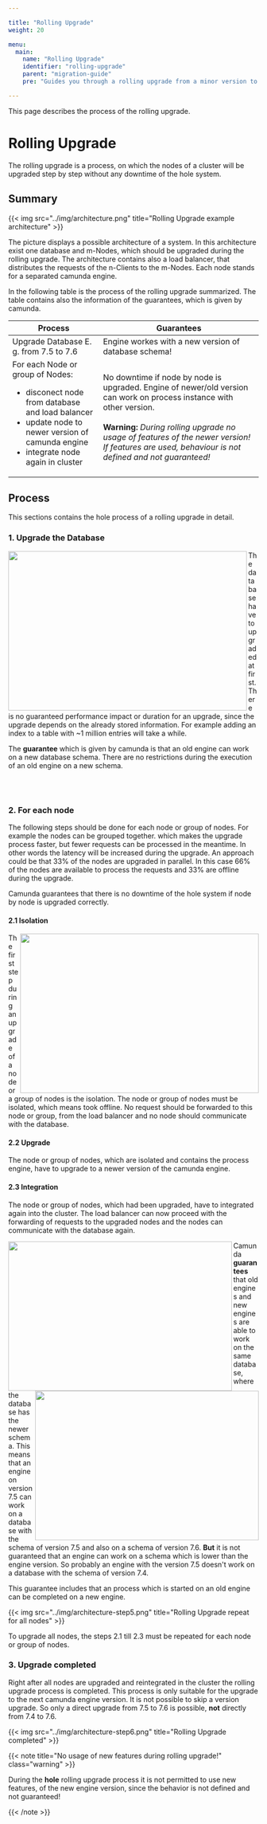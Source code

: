 ```yaml
---

title: "Rolling Upgrade"
weight: 20

menu:
  main:
    name: "Rolling Upgrade"
    identifier: "rolling-upgrade"
    parent: "migration-guide"
    pre: "Guides you through a rolling upgrade from a minor version to another"

---
```


This page describes the process of the rolling upgrade. 

# Rolling Upgrade

The rolling upgrade is a process, on which the nodes of a cluster will be upgraded step by step
without any downtime of the hole system.

## Summary

{{< img src="../img/architecture.png" title="Rolling Upgrade example architecture" >}}

The picture displays a possible architecture of a system.
In this architecture exist one database and m-Nodes, which should be upgraded during the rolling upgrade.
The architecture contains also a load balancer, that distributes the requests of the n-Clients to the m-Nodes. Each node stands for a separated camunda engine. 

In the following table is the process of the rolling upgrade summarized. The table contains also the information of the guarantees, which is given by camunda.

<table class="table desc-table">
 <thead>
  <tr><th>Process</th><th>Guarantees</th></tr>
</thead>
 <tbody>
  <tr>
    <td>Upgrade Database E. g. from 7.5 to 7.6</td>
    <td>Engine workes with a new version of database schema!</td>
  </tr>
  <tr>
    <td>For each Node or group of Nodes:
      <ul>
        <li>disconect node from database and load balancer</li>
        <li>update node to newer version of camunda engine</li>
        <li>integrate node again in cluster</li>
      </ul>
    </td>
    <td>
      No downtime if node by node is upgraded. 
      Engine of newer/old version can work on process instance with other version.
      <br><br>
      <b>Warning:</b>
      <i>During rolling upgrade no usage of features of the newer version!
      If features are used, behaviour is not defined and not guaranteed!</i>
    </td>
  </tr>
 </tbody>
</table>

## Process
 This sections contains the hole process of a rolling upgrade in detail.

### 1. Upgrade the Database

<img src="../img/architecture-step1.png" align="left" height="320" width="480">


The database have to upgraded at first. There is no guaranteed performance impact or duration for an upgrade,
since the upgrade depends on the already stored information. For example adding an index to a table with ~1 million entries will take a while.

The **guarantee** which is given by camunda is that an old engine can work on a new database schema.
There are no restrictions during the execution of an old engine on a new schema.

<br><br>

### 2. For each node

The following steps should be done for each node or group of nodes. For example the nodes can be grouped together. which makes the upgrade process faster, but fewer requests can be processed in the meantime.
In other words the latency will be increased during the upgrade. An approach could be that 33% of the nodes
are upgraded in parallel. In this case 66% of the nodes are available to process the requests and 33% are offline during the upgrade.

Camunda guarantees that there is no downtime of the hole system if node by node is upgraded correctly.

#### 2.1 Isolation

<img src="../img/architecture-step2.png" align="right" height="320" width="480" >

The first step during an upgrade of a node or a group of nodes is the isolation. The node or group of nodes
must be isolated, which means took offline. No request should be forwarded to this node or group, from 
the load balancer and no node should communicate with the database.

#### 2.2 Upgrade

The node or group of nodes, which are isolated and contains the process engine, have to upgrade to a newer version of the camunda engine. 

#### 2.3 Integration

The node or group of nodes, which had been upgraded, have to integrated again into the cluster. The load balancer
can now proceed with the forwarding of requests to the upgraded nodes and the nodes can communicate with the database again. 

<img src="../img/architecture-step3.png" align="left" height="300" width="450" >  
<img src="../img/architecture-step4.png" align="right" height="300" width="450" > 


Camunda **guarantees** that old engines and new engines are able to work on the same database, where the database has the newer schema. 
This means that an engine on version 7.5 can work on a database with the schema of version 7.5 and also on a schema of version 7.6. 
**But** it is not guaranteed that an engine can work on a schema which is lower than the engine version. 
So probably an engine with the version 7.5 doesn't work on a database with the schema of version 7.4.

This guarantee includes that an process which is started on an old engine can be completed on a new engine.

{{< img src="../img/architecture-step5.png" title="Rolling Upgrade repeat for all nodes" >}}


To upgrade all nodes, the steps 2.1 till 2.3 must be repeated for each node or group of nodes.

### 3. Upgrade completed
 
Right after all nodes are upgraded and reintegrated in the cluster the rolling upgrade process
is completed. This process is only suitable for the upgrade to the next camunda engine version.
It is not possible to skip a version upgrade. So only a direct upgrade from 7.5 to 7.6 is possible, **not** directly from 7.4 to 7.6.

{{< img src="../img/architecture-step6.png" title="Rolling Upgrade completed" >}}

{{< note title="No usage of new features during rolling upgrade!" class="warning" >}}

During the **hole** rolling upgrade process it is not permitted to use new features, of the new engine version, since the behavior is not defined and not guaranteed!

{{< /note >}}
